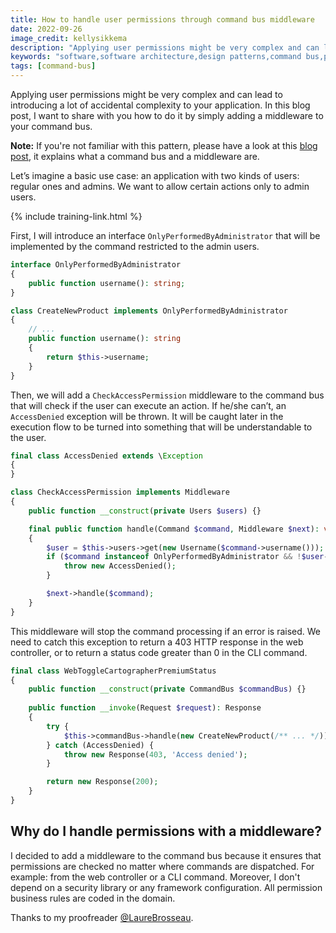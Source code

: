 ```yaml
---
title: How to handle user permissions through command bus middleware
date: 2022-09-26
image_credit: kellysikkema
description: "Applying user permissions might be very complex and can lead to introducing a lot of accidental complexity to your application. Adding a middleware to your command bus can solve this issue."
keywords: "software,software architecture,design patterns,command bus,permissions,security,bus,middleware"
tags: [command-bus]
---
```


Applying user permissions might be very complex and can lead to introducing a lot of accidental complexity to your application. In this blog post, I want to share with you how to do it by simply adding a middleware to your command bus.

**Note:** If you're not familiar with this pattern, please have a look at this [blog post](http://arnolanglade.github.io/command-bus-design-pattern.html), it explains what a command bus and a middleware are.

Let’s imagine a basic use case: an application with two kinds of users: regular ones and admins. We want to allow certain actions only to admin users.

{% include training-link.html %}

First, I will introduce an interface `OnlyPerformedByAdministrator` that will be implemented by the command restricted to the admin users.

```php
interface OnlyPerformedByAdministrator
{
    public function username(): string;
}

class CreateNewProduct implements OnlyPerformedByAdministrator
{
    // ...
    public function username(): string
    {
        return $this->username;
    }
}
```

Then, we will add a `CheckAccessPermission` middleware to the command bus that will check if the user can execute an action. If he/she can’t, an `AccessDenied` exception will be thrown. It will be caught later in the execution flow to be turned into something that will be understandable to the user.

```php
final class AccessDenied extends \Exception
{
}

class CheckAccessPermission implements Middleware
{
    public function __construct(private Users $users) {}

    final public function handle(Command $command, Middleware $next): void
    {
        $user = $this->users->get(new Username($command->username()));
        if ($command instanceof OnlyPerformedByAdministrator && !$user->isAdmin()) {
            throw new AccessDenied();
        }

        $next->handle($command);
    }
}
```

This middleware will stop the command processing if an error is raised. We need to catch this exception to return a 403 HTTP response in the web controller, or to return a status code greater than 0 in the CLI command.

```php
final class WebToggleCartographerPremiumStatus
{
    public function __construct(private CommandBus $commandBus) {}
    
    public function __invoke(Request $request): Response
    {
        try {
            $this->commandBus->handle(new CreateNewProduct(/** ... */));
        } catch (AccessDenied) {
            throw new Response(403, 'Access denied');
        }

        return new Response(200);
    }
}
```

## Why do I handle permissions with a middleware?

I decided to add a middleware to the command bus because it ensures that permissions are checked no matter where commands are dispatched. For example: from the web controller or a CLI command. Moreover, I don't depend on a security library or any framework configuration. All permission business rules are coded in the domain.

Thanks to my proofreader [@LaureBrosseau](https://www.linkedin.com/in/laurebrosseau).

